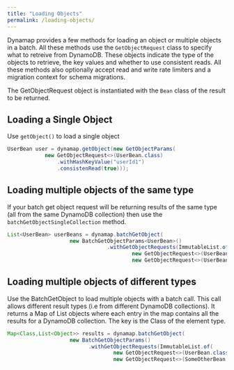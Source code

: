 ```yaml
---
title: "Loading Objects"
permalink: /loading-objects/
---
```


Dynamap provides a few methods for loading an object or multiple objects in a batch. All these methods use the `GetObjectRequest` class to specify what to retreive from DynamoDB.
These objects indicate the type of the objects to retrieve, the key values and whether to use consistent reads.
All these methods also optionally accept read and write rate limiters and a migration context for schema migrations.

The GetObjectRequest object is instantiated with the `Bean` class of the result to be returned.

## Loading a Single Object

Use `getObject()` to load a single object

```java
UserBean user = dynamap.getObject(new GetObjectParams(
            new GetObjectRequest<>(UserBean.class)
                .withHashKeyValue("userId1")
                .consistenRead(true)));
```

## Loading multiple objects of the same type

If your batch get object request will be returning results of the same type (all from the same DynamoDB collection) then use the `batchGetObjectSingleCollection` method.

```java
List<UserBean> userBeans = dynamap.batchGetObject(
                    new BatchGetObjectParams<UserBean>()
                                .withGetObjectRequests(ImmutableList.of(
                                        new GetObjectRequest<>(UserBean.class).withHashKeyValue("userId1"),
                                        new GetObjectRequest<>(UserBean.class).withHashKeyValue("userId2))));
```

## Loading multiple objects of different types

Use the BatchGetObject to load multiple objects with a batch call. This call allows different result types (i.e from different DynamoDB collections).
It returns a Map of List objects where each entry in the map contains all the results for a DynamoDB collection. The key is the Class of the element type.

```java
Map<Class,List<Object>> results = dynamap.batchGetObject(
                    new BatchGetObjectParams()
                          .withGetObjectRequests(ImmutableList.of(
                                  new GetObjectRequest<>(UserBean.class).withHashKeyValue("userId1"),
                                  new GetObjectRequest<>(SomeOtherBean.class).withHashKeyValue("anotherId")));
```
